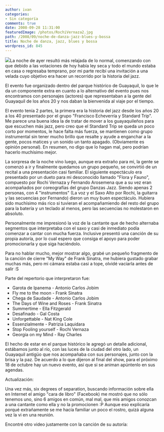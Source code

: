 ```yaml
---
author: ivan
categories:
- Sin categoría
comments: true
date: 2008-09-28 11:31:00
featuredImage: /photos/RochiVernaza2.jpg
path: /2008/09/noche-de-danza-jazz-blues-y-bossa
title: Noche de danza, jazz, blues y bossa
wordpress_id: 845
---
```


[![](/photos/RochiVernaza2.jpg)](https://4.bp.blogspot.com/_T2UWuNJg3dQ/SN_SlOue5gI/AAAAAAAAA-4/5Vs8C7PEnD4/s1600-h/RochiVernaza2.jpg)La noche de ayer resultó más relajada de lo normal, comenzando con que debido a las votaciones de hoy había ley seca y todo el mundo estaba en casa o regresaba temprano, por mi parte recibí una invitación a una velada cuyo objetivo era hacer un recorrido por la historia del jazz.

El evento fue organizado dentro del parque histórico de Guayaquil, lo que le da un componente extra en cuanto a lo alternativo del evento pues nos encontramos con personajes (actores) que representaban a la gente del Guayaquil de los años 20 y nos daban la bienvenida al viaje por el tiempo.

El evento tenía 2 partes, la primera era la historia del jazz desde los años 20 a los 40 presentado por el grupo "Francisco Echeverría y Standard Trip". Me parece una buena idea la de tratar de mover a los guayaquileños para que escuchen más jazz, pero creo que el Standard Trip se queda un poco corto por momentos, le hace falta más fuerza, se mantienen como grupo instrumental sin tener mucho brillo que resalte y ayude a enganchar a la gente, pocos matices y un sonido un tanto apagado. (Obviamente es opinión personal). En resumen, no digo que lo hagan mal, pero podrían hacerlo muchísimo mejor.

La sorpresa de la noche vino luego, aunque era extraño para mi, la gente se comenzó a ir y finalmente quedamos un grupo pequeño, se convirtió de un recital a una presentación casi familiar. El siguiente espectáculo era presentado por un dueto para mi desconocido llamado "Flora y Fauno", compuesto por Rochi Vernaza y Fernando Arosemena que a su vez eran acompañados por coreografías del grupo Danzas Jazz. Siendo apenas 2 personas, con 4 "instrumentos" (La voz y el Saxo Alto por Rochi, la guitarra y las secuencias por Fernando) dieron un muy buen espectáculo. Hubiera sido muchísimo más rico si tuvieran el acompañamiendo del resto del grupo para la batería y un teclado al menos, pero las secuencias no molestaron en absoluto.

Personalmente me impresionó la voz de la cantante que de hecho alternaba segmentos que interpretaba con el saxo y casi de inmediato podía comenzar a cantar con mucha fuerza. Inclusive presentó una canción de su propia autoría, por lo cual espero que consiga el apoyo para poder promocionarla y que siga haciéndolo.

Para no hablar mucho, mejor mostrar algo, grabé un pequeño fragmento de la canción de cierre "My Way" de Frank Sinatra, me hubiera gustado grabar muchas más, pero mi cámara estaba casi a tope, olvidé vaciarla antes de salir :S

Parte del repertorio que interpretaron fue:

- Garota de Ipanema - Antonio Carlos Jobim
- Fly me to the moon - Frank Sinatra
- Chega de Saudade - Antonio Carlos Jobim
- The Days of Wine and Roses - Frank Sinatra
- Summertime - Ella Fitzgerald
- Desafinado - Gal Costa
- Unforgettable - Nat King Cole
- Essenzialmente - Patrizia Laquidara
- Stop Fooling yourself - Rochi Vernaza
- Georgia on my Mind - Ray Charles

El hecho de estar en el parque histórico le agregó un detalle adicional, estábamos junto al río, con las luces de la ciudad del otro lado, un Guayaquil antigüo que nos acompañaba con sus personajes, junto con la brisa y la paz. De acuerdo a lo que dijeron al final del show, para el próximo 18 de octubre hay un nuevo evento, así que si se animan apúntenlo en sus agendas.

Actualización:

Una vez más, six degrees of separation, buscando información sobre ella en Internet el amigo "cara de libro" (Facebook) me mostró que no sólo tenemos uno, sino 6 amigos en común, mal mal, que mis amigos conozcan a una cantante como ella y no la promocionen :P Aunque eso explicaría porqué extrañamente se me hacía familiar un poco el rostro, quizá alguna vez la vi en una reunión.

Encontré otro video justamente con la canción de su autoría: